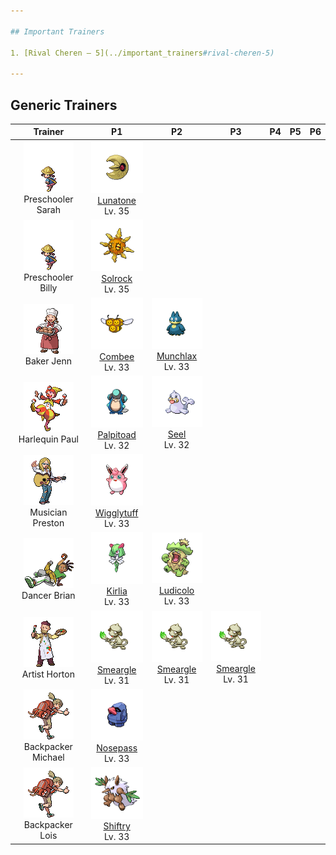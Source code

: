 ```yaml
---

## Important Trainers

1. [Rival Cheren – 5](../important_trainers#rival-cheren-5)

---
```


## Generic Trainers</h3>

| Trainer | P1 | P2 | P3 | P4 | P5 | P6 |
|:-------:|:--:|:--:|:--:|:--:|:--:|:--:|
| ![Preschooler Sarah](../../assets/trainers/preschooler.png)<br>Preschooler Sarah | ![Lunatone](../../assets/sprites/lunatone/front.png)<br>[Lunatone](../../pokemon/lunatone.wild_md/)<br>Lv. 35 |
| ![Preschooler Billy](../../assets/trainers/preschooler.png)<br>Preschooler Billy | ![Solrock](../../assets/sprites/solrock/front.png)<br>[Solrock](../../pokemon/solrock.wild_md/)<br>Lv. 35 |
| ![Baker Jenn](../../assets/trainers/baker.png)<br>Baker Jenn | ![Combee](../../assets/sprites/combee/front.png)<br>[Combee](../../pokemon/combee.wild_md/)<br>Lv. 33 | ![Munchlax](../../assets/sprites/munchlax/front.png)<br>[Munchlax](../../pokemon/munchlax.wild_md/)<br>Lv. 33 |
| ![Harlequin Paul](../../assets/trainers/harlequin.png)<br>Harlequin Paul | ![Palpitoad](../../assets/sprites/palpitoad/front.png)<br>[Palpitoad](../../pokemon/palpitoad.wild_md/)<br>Lv. 32 | ![Seel](../../assets/sprites/seel/front.png)<br>[Seel](../../pokemon/seel.wild_md/)<br>Lv. 32 |
| ![Musician Preston](../../assets/trainers/musician.png)<br>Musician Preston | ![Wigglytuff](../../assets/sprites/wigglytuff/front.png)<br>[Wigglytuff](../../pokemon/wigglytuff.wild_md/)<br>Lv. 33 |
| ![Dancer Brian](../../assets/trainers/dancer.png)<br>Dancer Brian | ![Kirlia](../../assets/sprites/kirlia/front.png)<br>[Kirlia](../../pokemon/kirlia.wild_md/)<br>Lv. 33 | ![Ludicolo](../../assets/sprites/ludicolo/front.png)<br>[Ludicolo](../../pokemon/ludicolo.wild_md/)<br>Lv. 33 |
| ![Artist Horton](../../assets/trainers/artist.png)<br>Artist Horton | ![Smeargle](../../assets/sprites/smeargle/front.png)<br>[Smeargle](../../pokemon/smeargle.wild_md/)<br>Lv. 31 | ![Smeargle](../../assets/sprites/smeargle/front.png)<br>[Smeargle](../../pokemon/smeargle.wild_md/)<br>Lv. 31 | ![Smeargle](../../assets/sprites/smeargle/front.png)<br>[Smeargle](../../pokemon/smeargle.wild_md/)<br>Lv. 31 |
| ![Backpacker Michael](../../assets/trainers/backpacker.png)<br>Backpacker Michael | ![Nosepass](../../assets/sprites/nosepass/front.png)<br>[Nosepass](../../pokemon/nosepass.wild_md/)<br>Lv. 33 |
| ![Backpacker Lois](../../assets/trainers/backpacker.png)<br>Backpacker Lois | ![Shiftry](../../assets/sprites/shiftry/front.png)<br>[Shiftry](../../pokemon/shiftry.wild_md/)<br>Lv. 33 |

